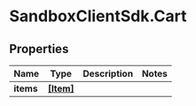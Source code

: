 # SandboxClientSdk.Cart

## Properties
Name | Type | Description | Notes
------------ | ------------- | ------------- | -------------
**items** | [**[Item]**](Item.md) |  | 
